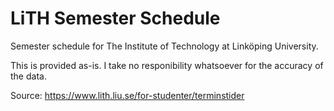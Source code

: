 # LiTH Semester Schedule
Semester schedule for The Institute of Technology at Linköping University.

This is provided as-is. I take no responibility whatsoever for the accuracy of the data.

Source: https://www.lith.liu.se/for-studenter/terminstider
